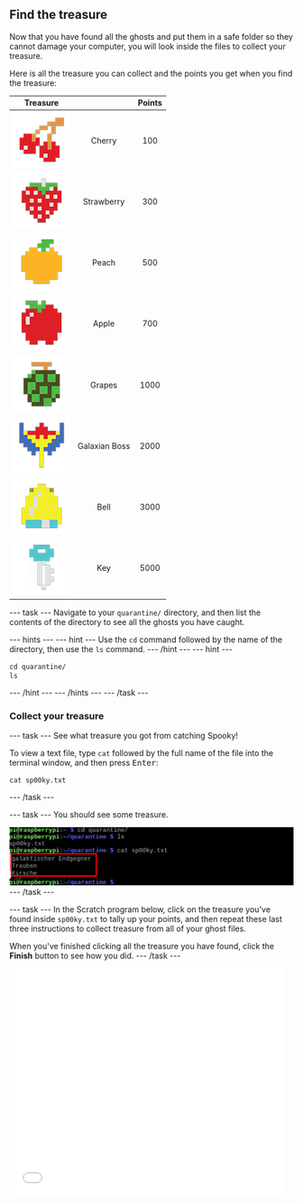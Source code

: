 ## Find the treasure

Now that you have found all the ghosts and put them in a safe folder so they cannot damage your computer, you will look inside the files to collect your treasure.

Here is all the treasure you can collect and the points you get when you find the treasure:

|                  Treasure                  |               | Points |
|:------------------------------------------:|:-------------:|:------:|
|     ![Cherry](images/fruitcherry.png)      |    Cherry     |  100   |
| ![Strawberry](images/fruitstrawberry.png)  |  Strawberry   |  300   |
|      ![Peach](images/fruitpeach.png)       |     Peach     |  500   |
|      ![Apple](images/fruitapple.png)       |     Apple     |  700   |
|     ![Grapes](images/fruitgrapes.png)      |    Grapes     |  1000  |
| ![Galaxian Boss](images/fruitgalaxian.png) | Galaxian Boss |  2000  |
|       ![Bell](images/fruitbell.png)        |     Bell      |  3000  |
|        ![Key](images/fruitkey.png)         |      Key      |  5000  |


\--- task \--- Navigate to your `quarantine/` directory, and then list the contents of the directory to see all the ghosts you have caught.

\--- hints \--- \--- hint \--- Use the `cd` command followed by the name of the directory, then use the `ls` command. \--- /hint \--- \--- hint \---

    cd quarantine/
    ls
    

\--- /hint \--- \--- /hints \--- \--- /task \---

### Collect your treasure

\--- task \--- See what treasure you got from catching Spooky!

To view a text file, type `cat` followed by the full name of the file into the terminal window, and then press <kbd>Enter</kbd>:

    cat sp00ky.txt
    

\--- /task \---

\--- task \--- You should see some treasure.

![Find Treasure](images/findtreasure.png) \--- /task \---

\--- task \--- In the Scratch program below, click on the treasure you've found inside `sp00ky.txt` to tally up your points, and then repeat these last three instructions to collect treasure from all of your ghost files.

When you've finished clicking all the treasure you have found, click the **Finish** button to see how you did. \--- /task \---

<div class="scratch-preview">
<iframe allowtransparency="true" width="485" height="402" src="//scratch.mit.edu/projects/embed/226468273/?autostart=false" frameborder="0" allowfullscreen mark="crwd-mark"></iframe>
</div>

